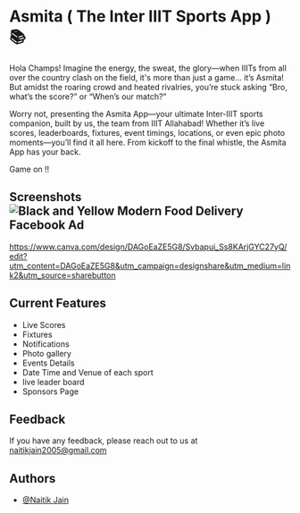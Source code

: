 # Asmita ( The Inter IIIT Sports App ) 📚


Hola Champs! Imagine the energy, the sweat, the glory—when IIITs from all over the country clash on the field, it's more than just a game... it’s Asmita! But amidst the roaring crowd and heated rivalries, you’re stuck asking “Bro, what’s the score?” or “When’s our match?”

Worry not, presenting the Asmita App—your ultimate Inter-IIIT sports companion, built by us, the team from IIIT Allahabad! Whether it’s live scores, leaderboards, fixtures, event timings, locations, or even epic photo moments—you’ll find it all here. From kickoff to the final whistle, the Asmita App has your back.

Game on !!


## Screenshots![Black and Yellow Modern Food Delivery Facebook Ad](https://github.com/user-attachments/assets/4928a05b-a1d8-4e97-8761-8ba83c7b68b5)

https://www.canva.com/design/DAGoEaZE5G8/Svbapui_Ss8KArjGYC27yQ/edit?utm_content=DAGoEaZE5G8&utm_campaign=designshare&utm_medium=link2&utm_source=sharebutton

## Current Features

- Live Scores
- Fixtures
- Notifications
- Photo gallery
- Events Details
- Date Time and Venue of each sport
- live leader board
- Sponsors Page

## Feedback

If you have any feedback, please reach out to us at naitikjain2005@gmail.com


## Authors

- [@Naitik Jain](https://github.com/ParadoxNJ005)
